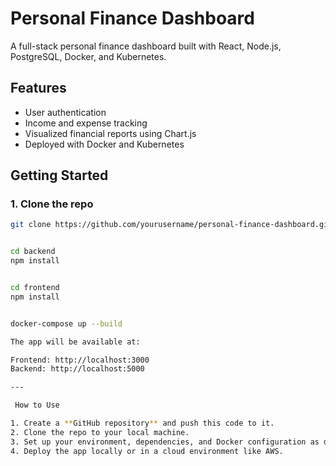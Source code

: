 # Personal Finance Dashboard

A full-stack personal finance dashboard built with React, Node.js, PostgreSQL, Docker, and Kubernetes.

## Features

- User authentication
- Income and expense tracking
- Visualized financial reports using Chart.js
- Deployed with Docker and Kubernetes

## Getting Started

### 1. Clone the repo
```bash
git clone https://github.com/yourusername/personal-finance-dashboard.git


cd backend
npm install


cd frontend
npm install


docker-compose up --build

The app will be available at:

Frontend: http://localhost:3000
Backend: http://localhost:5000

---

 How to Use

1. Create a **GitHub repository** and push this code to it.
2. Clone the repo to your local machine.
3. Set up your environment, dependencies, and Docker configuration as described in the README.
4. Deploy the app locally or in a cloud environment like AWS.


